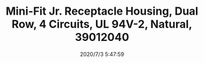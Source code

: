 ﻿---
layout: post 
title: Mini-Fit Jr. Receptacle Housing, Dual Row, 4 Circuits, UL 94V-2, Natural, 39012040
tags: 5557
categories: housing-terminal
overview: 39012040,Mini-Fit Jr. Receptacle Housing, Dual Row, 4 Circuits, UL 94V-2, Natural
series: 5557
part_number: 39012040
thumb_img: static/202007/408-thumb-20200703134941.jpg
image: static/202007/408-20200703134941.jpg
date: 2020/7/3 5:47:59
---



